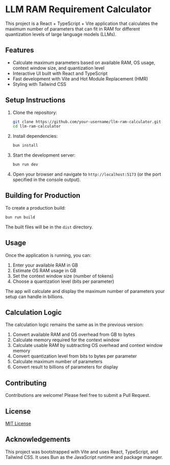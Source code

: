 # LLM RAM Requirement Calculator

This project is a React + TypeScript + Vite application that calculates the maximum number of parameters that can fit in RAM for different quantization levels of large language models (LLMs).

## Features

- Calculate maximum parameters based on available RAM, OS usage, context window size, and quantization level
- Interactive UI built with React and TypeScript
- Fast development with Vite and Hot Module Replacement (HMR)
- Styling with Tailwind CSS


## Setup Instructions

1. Clone the repository:
   ```bash
   git clone https://github.com/your-username/llm-ram-calculator.git
   cd llm-ram-calculator
   ```

2. Install dependencies:
   ```bash
   bun install
   ```

3. Start the development server:
   ```bash
   bun run dev
   ```

4. Open your browser and navigate to `http://localhost:5173` (or the port specified in the console output).

## Building for Production

To create a production build:

```bash
bun run build
```

The built files will be in the `dist` directory.

## Usage

Once the application is running, you can:

1. Enter your available RAM in GB
2. Estimate OS RAM usage in GB
3. Set the context window size (number of tokens)
4. Choose a quantization level (bits per parameter)

The app will calculate and display the maximum number of parameters your setup can handle in billions.

## Calculation Logic

The calculation logic remains the same as in the previous version:

1. Convert available RAM and OS overhead from GB to bytes
2. Calculate memory required for the context window
3. Calculate usable RAM by subtracting OS overhead and context window memory
4. Convert quantization level from bits to bytes per parameter
5. Calculate maximum number of parameters
6. Convert result to billions of parameters for display

## Contributing

Contributions are welcome! Please feel free to submit a Pull Request.

## License

[MIT License](LICENSE)

## Acknowledgements

This project was bootstrapped with Vite and uses React, TypeScript, and Tailwind CSS. It uses Bun as the JavaScript runtime and package manager.
